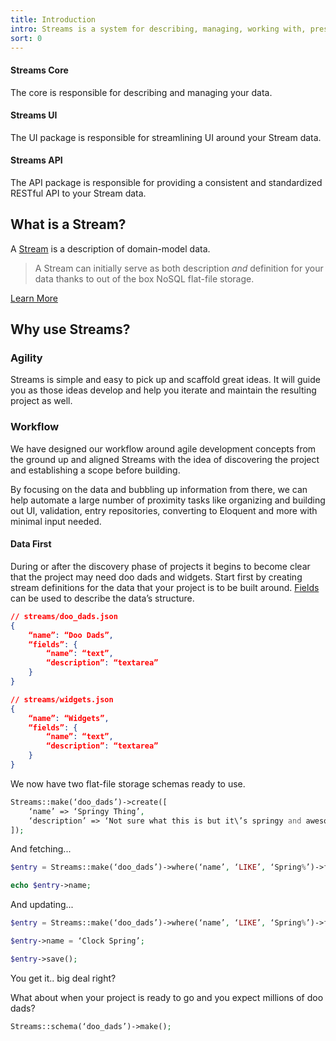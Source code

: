```yaml
---
title: Introduction
intro: Streams is a system for describing, managing, working with, presenting, and accessing application data.
sort: 0
---
```

#### Streams Core

The core is responsible for describing and managing your data.

#### Streams UI

The UI package is responsible for streamlining UI around your Stream data.

#### Streams API

The API package is responsible for providing a consistent and standardized RESTful API to your Stream data.

## What is a Stream?

A [Stream](streams) is a description of domain-model data.

> A Stream can initially serve as both description _and_ definition for your data thanks to out of the box NoSQL flat-file storage.

[Learn More](streams)

## Why use Streams?

### Agility

Streams is simple and easy to pick up and scaffold great ideas. It will guide you as those ideas develop and help you iterate and maintain the resulting project as well.

### Workflow

We have designed our workflow around agile development concepts from the ground up and aligned Streams with the idea of discovering the project and establishing a scope before building.

By focusing on the data and bubbling up information from there, we can help automate a large number of proximity tasks like organizing and building out UI, validation, entry repositories, converting to Eloquent and more with minimal input needed.

#### Data First

During or after the discovery phase of projects it begins to become clear that the project may need doo dads and widgets. Start first by creating stream definitions for the data that your project is to be built around. [Fields](fields) can be used to describe the data’s structure.

```json
// streams/doo_dads.json
{
	“name”: “Doo Dads”,
	“fields”: {
		“name”: “text”,
		“description”: “textarea”
	}
}
```

```json
// streams/widgets.json
{
	“name”: “Widgets”,
	“fields”: {
		“name”: “text”,
		“description”: “textarea”
	}
}
```

We now have two flat-file storage schemas ready to use.

```php
Streams::make(‘doo_dads’)->create([
	‘name’ => ‘Springy Thing’,
	‘description’ => ‘Not sure what this is but it\’s springy and awesome.’,
]);
```

And fetching...

```php
$entry = Streams::make(‘doo_dads’)->where(‘name’, ‘LIKE’, ‘Spring%’)->first();

echo $entry->name;
```

And updating...

```php
$entry = Streams::make(‘doo_dads’)->where(‘name’, ‘LIKE’, ‘Spring%’)->first();

$entry->name = ‘Clock Spring’;

$entry->save();
```

You get it.. big deal right?

What about when your project is ready to go and you expect millions of doo dads?

```php
Streams::schema(‘doo_dads’)->make();
```

